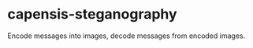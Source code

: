 capensis-steganography
======================

Encode messages into images, decode messages from encoded images.
